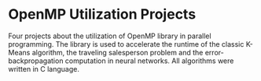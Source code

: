 # OpenMP Utilization Projects

Four projects about the utilization of OpenMP library in parallel programming. The library is used to accelerate the runtime of the classic K-Means algorithm, the traveling salesperson problem and the error-backpropagation computation in neural networks. All algorithms were written in C language.
